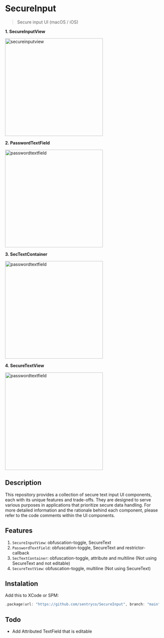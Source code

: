 # SecureInput

> Secure input UI (macOS / iOS)

**1. SecureInputView**    

<img width="320" alt="secureinputview" src="https://s1.gifyu.com/images/SOJ0b.gif">

**2. PasswordTextField**  

<img width="320" alt="passwordtextfield" src="https://s1.gifyu.com/images/SOJ02.gif">

**3. SecTextContainer**  

<img width="320" alt="passwordtextfield" src="https://s11.gifyu.com/images/SOJ0K.gif">

**4. SecureTextView**  

<img width="320" alt="passwordtextfield" src="https://s1.gifyu.com/images/SOJ0H.gif">

## Description

This repository provides a collection of secure text input UI components, each with its unique features and trade-offs. They are designed to serve various purposes in applications that prioritize secure data handling. For more detailed information and the rationale behind each component, please refer to the code comments within the UI components.

## Features

1. `SecureInputView`: obfuscation-toggle, SecureText
2. `PasswordTextField`: obfuscation-toggle, SecureText and restrictor-callback
3. `SecTextContainer`: obfuscation-toggle, attribute and multiline (Not using SecureText and not editable)
4. `SecureTextView`: obfuscation-toggle, multiline (Not using SecureText)

## Instalation

Add this to XCode or SPM:

```swift
.package(url: "https://github.com/sentryco/SecureInput", branch: "main")
```

## Todo

- Add Attributed TextField that is editable
